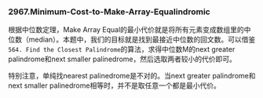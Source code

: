 ### 2967.Minimum-Cost-to-Make-Array-Equalindromic

根据中位数定理，Make Array Equal的最小代价就是将所有元素变成数组里的中位数（median）。本题中，我们的目标就是找到最接近中位数的回文数。可以借鉴`564. Find the Closest Palindrome`的算法，求得中位数M的next greater palindrome和next smaller palinedrome，然后选取两者较小的代价即可。

特别注意，单纯找nearest palinedrome是不对的。当next greater palindrome和next smaller palinedrome相等时，并不是取任意一个都是最小代价。
